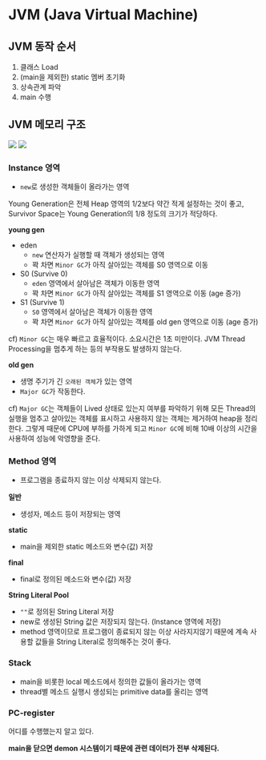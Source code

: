 # JVM (Java Virtual Machine)

## JVM 동작 순서
1. 클래스 Load
2. (main을 제외한) static 멤버 초기화
3. 상속관계 파악
4. main 수행

## JVM 메모리 구조

<img src="https://user-images.githubusercontent.com/45252618/200121341-142f25dd-7ee5-48da-825a-4a87124598c3.jpg">
<img src="https://user-images.githubusercontent.com/45252618/200121344-fe12d323-a91f-4122-ac9e-f78fd5dc5e6b.jpg">

### Instance 영역
- `new`로 생성한 객체들이 올라가는 영역

Young Generation은 전체 Heap 영역의 1/2보다 약간 적게 설정하는 것이 좋고, Survivor Space는 Young Generation의 1/8 정도의 크기가 적당하다.

**young gen**
- eden
  - `new` 연산자가 실행할 때 객체가 생성되는 영역
  - 꽉 차면 `Minor GC`가 아직 살아있는 객체를 S0 영역으로 이동 
- S0 (Survive 0)
  -  `eden` 영역에서 살아남은 객체가 이동한 영역
  -  꽉 차면 `Minor GC`가 아직 살아있는 객체를 S1 영역으로 이동 (age 증가) 
- S1 (Survive 1)
  - `S0` 영역에서 살아남은 객체가 이동한 영역
  - 꽉 차면 `Minor GC`가 아직 살아있는 객체를 old gen 영역으로 이동 (age 증가)

cf) `Minor GC`는 매우 빠르고 효율적이다. 소요시간은 1초 미만이다. JVM Thread Processing을 멈추게 하는 등의 부작용도 발생하지 않는다. 

**old gen**
- 생명 주기가 긴 `오래된 객체`가 있는 영역 
- `Major GC`가 작동한다.

cf) `Major GC`는 객체들이 Lived 상태로 있는지 여부를 파악하기 위해 모든 Thread의 실행을 멈추고 살아있는 객체를 표시하고 사용하지 않는 객체는 제거하여 heap을 정리한다. 그렇게 때문에 CPU에 부하를 가하게 되고 `Minor GC`에 비해 10배 이상의 시간을 사용하여 성능에 악영향을 준다.

### Method 영역
- 프로그램을 종료하지 않는 이상 삭제되지 않는다.

**일반**
- 생성자, 메소드 등이 저장되는 영역

**static**
- main을 제외한 static 메소드와 변수(값) 저장

**final**
- final로 정의된 메소드와 변수(값) 저장 

**String Literal Pool**
- `""`로 정의된 String Literal 저장
- new로 생성된 String 값은 저장되지 않는다. (Instance 영역에 저장)
- method 영역이므로 프로그램이 종료되지 않는 이상 사라지지않기 때문에 계속 사용할 값들을 String Literal로 정의해주는 것이 좋다.

### Stack
- main을 비롯한 local 메소드에서 정의한 값들이 올라가는 영역
- thread별 메소드 실행시 생성되는 primitive data를 올리는 영역

### PC-register
어디를 수행했는지 알고 있다.

**main을 닫으면 demon 시스템이기 때문에 관련 데이터가 전부 삭제된다.**
  
